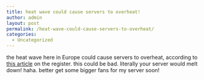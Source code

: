 ```yaml
---
title: heat wave could cause servers to overheat!
author: admin
layout: post
permalink: /heat-wave-could-cause-servers-to-overheat/
categories:
  - Uncategorized
---
```

the heat wave here in Europe could cause servers to overheat, according to [this article][1] on the register. this could be bad. literally your server would melt down! haha. better get some bigger fans for my server soon!

 [1]: http://www.theregister.co.uk/content/61/32289.html